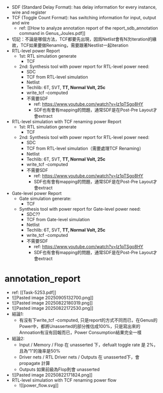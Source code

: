 - SDF (Standard Delay Format): has delay information for every instance, wire and register 
- TCF (Toggle Count Format): has switching information for input, output and wire
	- ref: [[How to analyze annotation report of the report_sdb_annotation command in Genus_Joules.pdf]]
- 切記：不論是哪個方法，TCF都要先出現，因爲Netlist會有N次iteration的緣故，TCF如果要做Renaming，需要跟著Nestlist一起iteration
- RTL-level power Report
	- 1st: RTL simulation generate
		- TCF
	- 2nd: Synthesis tool with power report for RTL-level power need: 
		- SDC
		- TCF from RTL-level simulation
		- Netlist
		- Techlib: 6T, SVT, **TT, Normal Volt, 25c**
		- write_tcf -computed
		- 不需要SDF
			- ref: https://www.youtube.com/watch?v=Iz1pTSgo8HY
			- SDF也有會有mapping的問題，通常SDF是在Post-Pre Layout才會extract
- RTL-level simulation with TCF renaming power Report
	- 1st: RTL simulation generate
		- TCF
	- 2nd: Synthesis tool with power report for RTL-level power need: 
		- SDC
		- TCF from RTL-level simulation（需要處理TCF Renaming）
		- Netlist
		- Techlib: 6T, SVT, **TT, Normal Volt, 25c**
		- write_tcf -computed
		- 不需要SDF
			- ref: https://www.youtube.com/watch?v=Iz1pTSgo8HY
			- SDF也有會有mapping的問題，通常SDF是在Post-Pre Layout才會extract
- Gate-level power Report
	- Gate simulation generate: 
		- TCF
	- Synthesis tool with power report for Gate-level power need: 
		- SDC??
		- TCF from Gate-level simulation
		- Netlist
		- Techlib: 6T, SVT, **TT, Normal Volt, 25c**
		- write_tcf -computed
		- 不需要SDF
			- ref: https://www.youtube.com/watch?v=Iz1pTSgo8HY
			- SDF也有會有mapping的問題，通常SDF是在Post-Pre Layout才會extract
# annotation_report

- ref: [[Task-5253.pdf]]
- ![[Pasted image 20250905132700.png]]
- ![[Pasted image 20250822180319.png]]
- ![[Pasted image 20250822172530.png]]
- 結論1: 
	- 有沒有下write_tcf -computed, 只是report的方式不同而已，在Genus的Power中，都將Unasserted的部分推估成100%，只是寫出來的Annoation有沒有回報而已，Power Consumption結果完全一樣
- 結論2: 
	- Input / Memory / Flop 在 unasserted 下，defualt toggle rate 是 2%， 且為“1”的幾率是50%
	- Driver nets / RTL Driver nets / Outputs 在 unasserted下，會 propagate 計算
	- Outputs 如果前級為Flop則會 unasserted
- ![[Pasted image 20250822171824.png]]
- RTL-level simulation with TCF renaming power flow
	- ![[power_flow.svg]]
